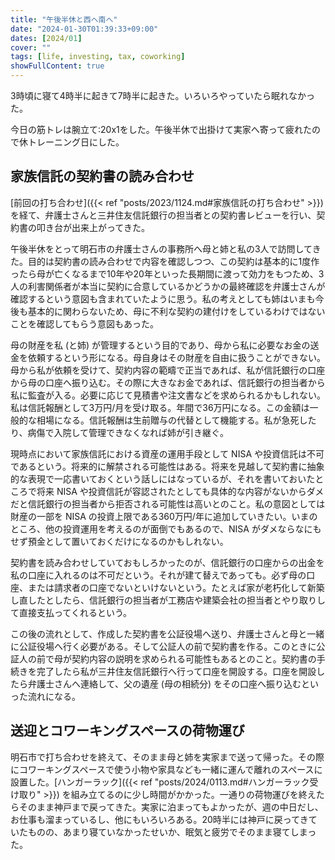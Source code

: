 ```yaml
---
title: "午後半休と西へ南へ"
date: "2024-01-30T01:39:33+09:00"
dates: [2024/01]
cover: ""
tags: [life, investing, tax, coworking]
showFullContent: true
---
```


3時頃に寝て4時半に起きて7時半に起きた。いろいろやっていたら眠れなかった。

今日の筋トレは腕立て:20x1をした。午後半休で出掛けて実家へ寄って疲れたので休トレーニング日にした。

## 家族信託の契約書の読み合わせ

[前回の打ち合わせ]({{< ref "posts/2023/1124.md#家族信託の打ち合わせ" >}}) を経て、弁護士さんと三井住友信託銀行の担当者との契約書レビューを行い、契約書の叩き台が出来上がってきた。

午後半休をとって明石市の弁護士さんの事務所へ母と姉と私の3人で訪問してきた。目的は契約書の読み合わせで内容を確認しつつ、この契約は基本的に1度作ったら母が亡くなるまで10年や20年といった長期間に渡って効力をもつため、3人の利害関係者が本当に契約に合意しているかどうかの最終確認を弁護士さんが確認するという意図も含まれていたように思う。私の考えとしても姉はいまも今後も基本的に関わらないため、母に不利な契約の建付けをしているわけではないことを確認してもらう意図もあった。

母の財産を私 (と姉) が管理するという目的であり、母から私に必要なお金の送金を依頼するという形になる。母自身はその財産を自由に扱うことができない。母から私が依頼を受けて、契約内容の範疇で正当であれば、私が信託銀行の口座から母の口座へ振り込む。その際に大きなお金であれば、信託銀行の担当者から私に監査が入る。必要に応じて見積書や注文書などを求められるかもしれない。私は信託報酬として3万円/月を受け取る。年間で36万円になる。この金額は一般的な相場になる。信託報酬は生前贈与の代替として機能する。私が急死したり、病傷で入院して管理できなくなれば姉が引き継ぐ。

現時点において家族信託における資産の運用手段として NISA や投資信託は不可であるという。将来的に解禁される可能性はある。将来を見越して契約書に抽象的な表現で一応書いておくという話しにはなっているが、それを書いておいたところで将来 NISA や投資信託が容認されたとしても具体的な内容がないからダメだと信託銀行の担当者から拒否される可能性は高いとのこと。私の意図としては財産の一部を NISA の投資上限である360万円/年に追加していきたい。いまのところ、他の投資運用を考えるのが面倒でもあるので、NISA がダメならなにもせず預金として置いておくだけになるのかもしれない。

契約書を読み合わせしていておもしろかったのが、信託銀行の口座からの出金を私の口座に入れるのは不可だという。それが建て替えであっても。必ず母の口座、または請求者の口座でないといけないという。たとえば家が老朽化して新築し直したとしたら、信託銀行の担当者が工務店や建築会社の担当者とやり取りして直接支払ってくれるという。

この後の流れとして、作成した契約書を公証役場へ送り、弁護士さんと母と一緒に公証役場へ行く必要がある。そして公証人の前で契約書を作る。このときに公証人の前で母が契約内容の説明を求められる可能性もあるとのこと。契約書の手続きを完了したら私が三井住友信託銀行へ行って口座を開設する。口座を開設したら弁護士さんへ連絡して、父の遺産 (母の相続分) をその口座へ振り込むといった流れになる。

## 送迎とコワーキングスペースの荷物運び

明石市で打ち合わせを終えて、そのまま母と姉を実家まで送って帰った。その際にコワーキングスペースで使う小物や家具なども一緒に運んで離れのスペースに設置した。[ハンガーラック]({{< ref "posts/2024/0113.md#ハンガーラック受け取り" >}}) を組み立てるのに少し時間がかかった。一通りの荷物運びを終えたらそのまま神戸まで戻ってきた。実家に泊まってもよかったが、週の中日だし、お仕事も溜まっているし、他にもいろいろある。20時半には神戸に戻ってきていたものの、あまり寝ていなかったせいか、眠気と疲労でそのまま寝てしまった。

